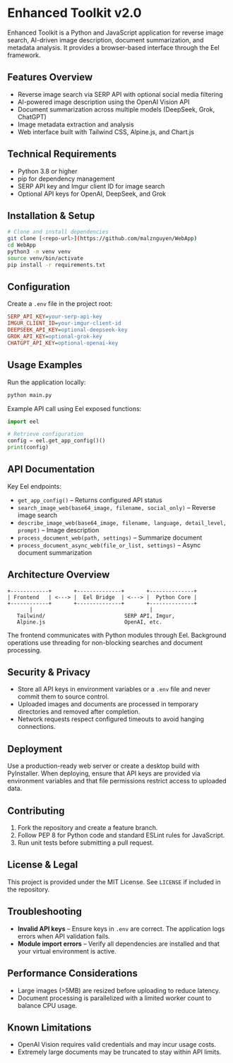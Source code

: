 # Enhanced Toolkit v2.0

Enhanced Toolkit is a Python and JavaScript application for reverse image search, AI-driven image description, document summarization, and metadata analysis. It provides a browser-based interface through the Eel framework.

## Features Overview
- Reverse image search via SERP API with optional social media filtering
- AI-powered image description using the OpenAI Vision API
- Document summarization across multiple models (DeepSeek, Grok, ChatGPT)
- Image metadata extraction and analysis
- Web interface built with Tailwind CSS, Alpine.js, and Chart.js

## Technical Requirements
- Python 3.8 or higher
- pip for dependency management
- SERP API key and Imgur client ID for image search
- Optional API keys for OpenAI, DeepSeek, and Grok

## Installation & Setup
```bash
# Clone and install dependencies
git clone [<repo-url>](https://github.com/malznguyen/WebApp)
cd WebApp
python3 -m venv venv
source venv/bin/activate
pip install -r requirements.txt
```

## Configuration
Create a `.env` file in the project root:
```ini
SERP_API_KEY=your-serp-api-key
IMGUR_CLIENT_ID=your-imgur-client-id
DEEPSEEK_API_KEY=optional-deepseek-key
GROK_API_KEY=optional-grok-key
CHATGPT_API_KEY=optional-openai-key
```

## Usage Examples
Run the application locally:
```bash
python main.py
```

Example API call using Eel exposed functions:
```python
import eel

# Retrieve configuration
config = eel.get_app_config()()
print(config)
```

## API Documentation
Key Eel endpoints:
- `get_app_config()` – Returns configured API status
- `search_image_web(base64_image, filename, social_only)` – Reverse image search
- `describe_image_web(base64_image, filename, language, detail_level, prompt)` – Image description
- `process_document_web(path, settings)` – Summarize document
- `process_document_async_web(file_or_list, settings)` – Async document summarization

## Architecture Overview
```
+------------+       +--------------+       +--------------+
| Frontend   | <---> |  Eel Bridge  | <---> |  Python Core |
+------------+       +--------------+       +--------------+
       |                                     |
   Tailwind/                         SERP API, Imgur,
   Alpine.js                         OpenAI, etc.
```
The frontend communicates with Python modules through Eel. Background operations use threading for non-blocking searches and document processing.

## Security & Privacy
- Store all API keys in environment variables or a `.env` file and never commit them to source control.
- Uploaded images and documents are processed in temporary directories and removed after completion.
- Network requests respect configured timeouts to avoid hanging connections.

## Deployment
Use a production-ready web server or create a desktop build with PyInstaller. When deploying, ensure that API keys are provided via environment variables and that file permissions restrict access to uploaded data.

## Contributing
1. Fork the repository and create a feature branch.
2. Follow PEP 8 for Python code and standard ESLint rules for JavaScript.
3. Run unit tests before submitting a pull request.

## License & Legal
This project is provided under the MIT License. See `LICENSE` if included in the repository.

## Troubleshooting
- **Invalid API keys** – Ensure keys in `.env` are correct. The application logs errors when API validation fails.
- **Module import errors** – Verify all dependencies are installed and that your virtual environment is active.

## Performance Considerations
- Large images (>5MB) are resized before uploading to reduce latency.
- Document processing is parallelized with a limited worker count to balance CPU usage.

## Known Limitations
- OpenAI Vision requires valid credentials and may incur usage costs.
- Extremely large documents may be truncated to stay within API limits.
